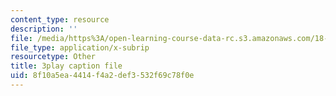 ```yaml
---
content_type: resource
description: ''
file: /media/https%3A/open-learning-course-data-rc.s3.amazonaws.com/18-650-statistics-for-applications-fall-2016/8f10a5ea4414f4a2def3532f69c78f0e_4HRhg4eUiMo.srt
file_type: application/x-subrip
resourcetype: Other
title: 3play caption file
uid: 8f10a5ea-4414-f4a2-def3-532f69c78f0e
---
```

